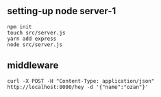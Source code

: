 ## setting-up node server-1

```console
npm init
touch src/server.js
yarn add express
node src/server.js
```

## middleware

```console
curl -X POST -H "Content-Type: application/json" http://localhost:8000/hey -d '{"name":"ozan"}'
```
